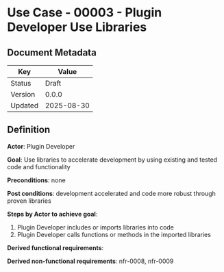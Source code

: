 # Use Case - 00003 - Plugin Developer Use Libraries

## Document Metadata

| Key     | Value      |
|---------|------------|
| Status  | Draft      |
| Version | 0.0.0      |
| Updated | 2025-08-30 |

## Definition

**Actor**: Plugin Developer

**Goal**: Use libraries to accelerate development by using existing and tested code and functionality

**Preconditions**: none

**Post conditions**: development accelerated and code more robust through proven libraries

**Steps by Actor to achieve goal**:
1. Plugin Developer includes or imports libraries into code
1. Plugin Developer calls functions or methods in the imported libraries 

**Derived functional requirements**:

**Derived non-functional requirements**: nfr-0008, nfr-0009
